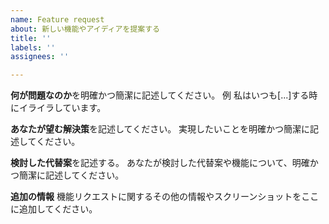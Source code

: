 ```yaml
---
name: Feature request
about: 新しい機能やアイディアを提案する
title: ''
labels: ''
assignees: ''

---
```


**何が問題なのか**を明確かつ簡潔に記述してください。
例 私はいつも[...]する時にイライラしています。

**あなたが望む解決策**を記述してください。
実現したいことを明確かつ簡潔に記述してください。

**検討した代替案**を記述する。
あなたが検討した代替案や機能について、明確かつ簡潔に記述してください。

**追加の情報**
機能リクエストに関するその他の情報やスクリーンショットをここに追加してください。

